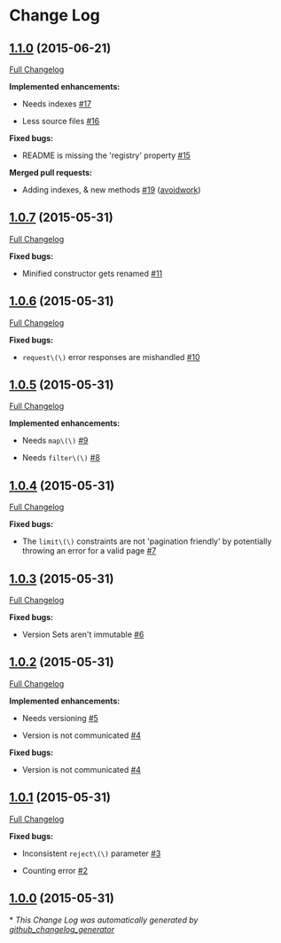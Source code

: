 # Change Log

## [1.1.0](https://github.com/avoidwork/haro/tree/1.1.0) (2015-06-21)

[Full Changelog](https://github.com/avoidwork/haro/compare/1.0.7...1.1.0)

**Implemented enhancements:**

- Needs indexes [\#17](https://github.com/avoidwork/haro/issues/17)

- Less source files [\#16](https://github.com/avoidwork/haro/issues/16)

**Fixed bugs:**

- README is missing the 'registry' property [\#15](https://github.com/avoidwork/haro/issues/15)

**Merged pull requests:**

- Adding indexes, & new methods [\#19](https://github.com/avoidwork/haro/pull/19) ([avoidwork](https://github.com/avoidwork))

## [1.0.7](https://github.com/avoidwork/haro/tree/1.0.7) (2015-05-31)

[Full Changelog](https://github.com/avoidwork/haro/compare/1.0.6...1.0.7)

**Fixed bugs:**

- Minified constructor gets renamed [\#11](https://github.com/avoidwork/haro/issues/11)

## [1.0.6](https://github.com/avoidwork/haro/tree/1.0.6) (2015-05-31)

[Full Changelog](https://github.com/avoidwork/haro/compare/1.0.5...1.0.6)

**Fixed bugs:**

- `request\(\)` error responses are mishandled [\#10](https://github.com/avoidwork/haro/issues/10)

## [1.0.5](https://github.com/avoidwork/haro/tree/1.0.5) (2015-05-31)

[Full Changelog](https://github.com/avoidwork/haro/compare/1.0.4...1.0.5)

**Implemented enhancements:**

- Needs `map\(\)` [\#9](https://github.com/avoidwork/haro/issues/9)

- Needs `filter\(\)` [\#8](https://github.com/avoidwork/haro/issues/8)

## [1.0.4](https://github.com/avoidwork/haro/tree/1.0.4) (2015-05-31)

[Full Changelog](https://github.com/avoidwork/haro/compare/1.0.3...1.0.4)

**Fixed bugs:**

- The `limit\(\)` constraints are not 'pagination friendly' by potentially throwing an error for a valid page [\#7](https://github.com/avoidwork/haro/issues/7)

## [1.0.3](https://github.com/avoidwork/haro/tree/1.0.3) (2015-05-31)

[Full Changelog](https://github.com/avoidwork/haro/compare/1.0.2...1.0.3)

**Fixed bugs:**

- Version Sets aren't immutable [\#6](https://github.com/avoidwork/haro/issues/6)

## [1.0.2](https://github.com/avoidwork/haro/tree/1.0.2) (2015-05-31)

[Full Changelog](https://github.com/avoidwork/haro/compare/1.0.1...1.0.2)

**Implemented enhancements:**

- Needs versioning [\#5](https://github.com/avoidwork/haro/issues/5)

- Version is not communicated [\#4](https://github.com/avoidwork/haro/issues/4)

**Fixed bugs:**

- Version is not communicated [\#4](https://github.com/avoidwork/haro/issues/4)

## [1.0.1](https://github.com/avoidwork/haro/tree/1.0.1) (2015-05-31)

[Full Changelog](https://github.com/avoidwork/haro/compare/1.0.0...1.0.1)

**Fixed bugs:**

- Inconsistent `reject\(\)` parameter [\#3](https://github.com/avoidwork/haro/issues/3)

- Counting error [\#2](https://github.com/avoidwork/haro/issues/2)

## [1.0.0](https://github.com/avoidwork/haro/tree/1.0.0) (2015-05-31)



\* *This Change Log was automatically generated by [github_changelog_generator](https://github.com/skywinder/Github-Changelog-Generator)*